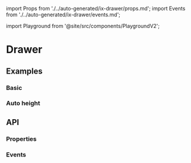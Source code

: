 import Props from './../auto-generated/ix-drawer/props.md';
import Events from './../auto-generated/ix-drawer/events.md';

import Playground from '@site/src/components/PlaygroundV2';

# Drawer

## Examples

### Basic

<Playground
  name="drawer-full-height" 
  height="24rem"
  examplesByName>
</Playground>

### Auto height

<Playground
  name="drawer" 
  height="24rem"
  hideInitalCodePreview
  examplesByName>
</Playground>

## API

### Properties

<Props />

### Events

<Events />
